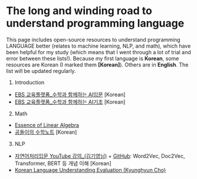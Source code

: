 # The long and winding road to understand programming language
This page includes open-source resources to understand programming LANGUAGE better (relates to machine learning, NLP, and math), which have been helpful for my study (which means that I went through a lot of trial and error between these lists!). Because my first language is **Korean**, some resources are Korean (I marked them **[Korean]**). Others are in **English**. The list will be updated regularly.

1. Introduction

* [EBS 교육플랫폼_수학과 함께하는 AI입문](https://www.ebssw.kr/upload/pgm/001-232%20수학과%20함께하는%20고교%20AI%20입문_웹용.pdf) [Korean]
* [EBS 교육플랫폼_수학과 함께하는 AI기초](https://www.ebssw.kr/upload/pgm/ebs_math_ai.pdf) [Korean]

2. Math
* [Essence of Linear Algebra](https://www.youtube.com/playlist?list=PLZHQObOWTQDPD3MizzM2xVFitgF8hE_ab)
* [공돌이의 수학노트](https://angeloyeo.github.io) [Korean]

3. NLP
* [자연어처리입문 YouTube 강의_(김기영님)](https://www.youtube.com/channel/UCpWrFUlwUGZSHVlOT1eD-Wg/featured) + [GitHub](https://github.com/kiyoungkim1/ReadyToUseAI): Word2Vec, Doc2Vec, Transformer, BERT 등 개념 이해 [Korean]
* [Korean Language Understanding Evaluation (Kyunghyun Cho)](https://www.youtube.com/watch?v=75lc_96DiKU)

